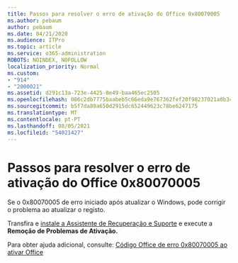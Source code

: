 ```yaml
---
title: Passos para resolver o erro de ativação do Office 0x80070005
ms.author: pebaum
author: pebaum
ms.date: 04/21/2020
ms.audience: ITPro
ms.topic: article
ms.service: o365-administration
ROBOTS: NOINDEX, NOFOLLOW
localization_priority: Normal
ms.custom:
- "914"
- "2000021"
ms.assetid: d291c13a-723e-4425-8e49-baa465ec2505
ms.openlocfilehash: 086c2db7775baabeb5c66eda9e767362fef20f98237021a0b348d8e5d50392b6
ms.sourcegitcommit: b5f7da89a650d2915dc652449623c78be6247175
ms.translationtype: MT
ms.contentlocale: pt-PT
ms.lasthandoff: 08/05/2021
ms.locfileid: "54021427"
---
```

# <a name="steps-to-resolve-office-activation-error-0x80070005"></a>Passos para resolver o erro de ativação do Office 0x80070005

Se o 0x80070005 de erro iniciado após atualizar o Windows, pode corrigir o problema ao atualizar o registo.
  
Transfira e [instale a Assistente de Recuperação e Suporte](https://aka.ms/SARA-OfficeActivation-Alchemy) e execute a **Remoção de Problemas de Ativação.**
  
Para obter ajuda adicional, consulte: [Código Office de erro 0x80070005 ao ativar Office](https://support.office.com/article/7aa7600f-df57-4aef-81d2-25509c66f865)
  